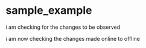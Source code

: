 # sample_example
i am checking for the changes to be observed

i am now checking the changes made online to offline
